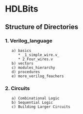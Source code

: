 # HDLBits

## Structure of Directories
### 1. Verilog_language <br />
       a) basics
          * _1_simple_wire.v_
          * 2_Four_wires.v
       b) vectors 
       c) modules_hierarchy 
       d) procedures 
       e) more_verilog_feachers
### 2. Circuits
       a) Combinational Logic
       b) Sequential Logic
       c) Building Larger Circuits
